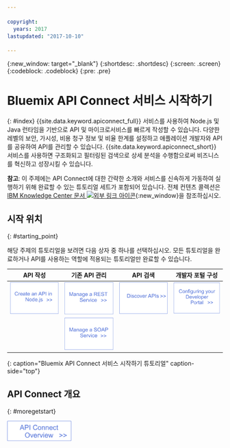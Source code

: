 ```yaml
---

copyright:
  years: 2017
lastupdated: "2017-10-10"

---
```



{:new_window: target="_blank"}
{:shortdesc: .shortdesc}
{:screen: .screen}
{:codeblock: .codeblock}
{:pre: .pre}

# Bluemix API Connect 서비스 시작하기
{: #index}
{{site.data.keyword.apiconnect_full}}
서비스를 사용하여 Node.js 및 Java 런타임을 기반으로 API 및 마이크로서비스를 빠르게 작성할 수 있습니다. 다양한 레벨의 보안, 가시성, 비용 청구 정보 및 비율 한계를 설정하고 애플레이션 개발자와 API를 공유하여 API를 관리할 수 있습니다. {{site.data.keyword.apiconnect_short}} 서비스를 사용하면 구조화되고 필터링된 검색으로 상세 분석을 수행함으로써 비즈니스를 혁신하고 성장시킬 수 있습니다.

**참고**: 이 주제에는 API Connect에 대한 간략한 소개와 서비스를 신속하게 가동하여 실행하기 위해 완료할 수 있는 튜토리얼 세트가 포함되어 있습니다. 전체 컨텐츠 콜렉션은 [IBM Knowledge Center 문서 ![외부 링크 아이콘](../../icons/launch-glyph.svg "외부 링크 아이콘")](https://www.ibm.com/support/knowledgecenter/SSFS6T/mapfiles/getting_started_bluemix.html){:new_window}을 참조하십시오.

## 시작 위치
{: #starting_point}

해당 주제의 튜토리얼을 보려면 다음 상자 중 하나를 선택하십시오. 모든 튜토리얼을 완료하거나 API를 사용하는 역할에 적용되는 튜토리얼만 완료할 수 있습니다.

| API 작성 | 기존 API 관리 | API 검색 | 개발자 포털 구성 | 
|---------------|------------------------|---------------|-----------------|
| <a href="tutorials/tut_create_api_node.html"> <img src="/images/art_create_api_node.png" width="200" alt="Node.js로 API 작성" /></a> | <a href="tutorials/tut_rest_landing.html"><img src="/images/art_manage_rest_service.png" width="200" alt="REST 서비스 관리" /></a> | <a href="tutorials/tut_discover_apis.html"> <img src="/images/art_discover_apis.png" width="200" alt="API 검색" /></a> | <a href="tutorials/tut_config_dev_portal.html"> <img src="/images/art_configure_dev_portal.png" width="200" alt="개발자 포털 구성" /></a> | 
| | <a href="tutorials/tut_manage_soap_api.html"> <img src="/images/art_manage_soap_service.png" width="200" alt="SOAP 서비스 관리" /></a> | | |
{: caption="Bluemix API Connect 서비스 시작하기 튜토리얼" caption-side="top"}

## API Connect 개요
{: #moregetstart}

<a href="apic_overview.html"> <img src="/images/art_apic_overview.png" width="150" alt="API Connect의 개요 자료에 대한 링크."></a>




